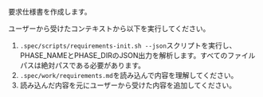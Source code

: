 要求仕様書を作成します。

ユーザーから受けたコンテキストから以下を実行してください。

1. `.spec/scripts/requirements-init.sh --json`スクリプトを実行し、PHASE_NAMEとPHASE_DIRのJSON出力を解析します。すべてのファイルパスは絶対パスである必要があります。
2. `.spec/work/requirements.md`を読み込んで内容を理解してください。
3. 読み込んだ内容を元にユーザーから受けた内容を追加してください。